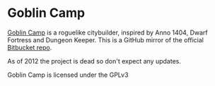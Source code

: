 # Goblin Camp

[Goblin Camp](http://www.goblincamp.com) is a roguelike citybuilder, inspired by Anno 1404, Dwarf Fortress and Dungeon Keeper.
This is a GitHub mirror of the official [Bitbucket repo](https://bitbucket.org/genericcontainer/goblin-camp).

As of 2012 the project is dead so don't expect any updates.

Goblin Camp is licensed under the GPLv3
